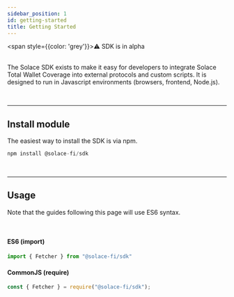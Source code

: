 ```yaml
---
sidebar_position: 1
id: getting-started
title: Getting Started
---
```


<span style={{color: 'grey'}}>⚠️ SDK is in alpha</span>
<br/>
<br/>

The Solace SDK exists to make it easy for developers to integrate Solace Total Wallet Coverage into external protocols and custom scripts. It is designed to run in Javascript environments (browsers, frontend, Node.js).

<br/>

---

## Install module

The easiest way to install the SDK is via npm.

```js
npm install @solace-fi/sdk
```

<br/>

---

## Usage

Note that the guides following this page will use ES6 syntax.

<br/>

#### ES6 (import)
```js
import { Fetcher } from "@solace-fi/sdk"
```

#### CommonJS (require)
```js
const { Fetcher } = require("@solace-fi/sdk");
```